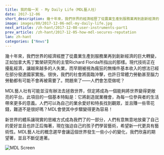 ```yaml
---
title: 我的每一天 - My Daily Life（MDL藝人社）
date: 2017-12-06
short_description: 幾十年來，我們世界的經濟經歷了從農業生產到服務業再到創新經濟的巨大轉變，正如加拿大馬丁繁榮研究所的主管Richard Florida所指出的那樣。
image: images/80/2017-12-06-mdl-my-daily-life.jpg
next_article: /zh-hant/2017-12-08-user-instruments-part1
prev_article: /zh-hant/2017-12-05-how-mdl-secures-reputation
lan: zh-hant
categories: ["News"]
---
```


幾十年來，我們世界的經濟經歷了從農業生產到服務業再到創新經濟的巨大轉變，正如加拿大馬丁繁榮研究所的主管Richard Florida所指出的那樣。現代技術正在擾亂經濟，讓越來越多的人失業，而早期被視為瘋狂的無條件基本收入的想法已經在部分發達國家實施。很快，我們的社會將面臨沖擊，也許日常體力勞動甚至腦力勞動都有可能不會再被需要了。問題來了——人們會怎麼做呢？

MDL藝人社有可能並沒有辦法去拯救世界，但定將成為一個能夠將世界變得更敞亮的平台。此項目的一個基本特點是：它將創造就業機會，為每一位參與者的生活帶來更多的意義。人們可以為自己的業余愛好和特長找到觀眾，並且賺一些零花錢，難道不是很好嗎？MDL會使其中步驟變得更為容易！

新世界的體系讓現實的思維方式成為我們了的一部分，人們有意無意地放棄了自己的愛好並且也許正后悔著，現在強迫自己的孩子們學習藝術，希望新一代更具有藝術性。MDL藝人社的概念遲早會讓這個世界發生一些小小的變化，我們欣喜的期望著，並且不斷促進著。

![MDL Screen](https://gateway.ipfs.io/ipfs/QmPhFwfWod9qpuriJL8LKfiKL8wc8FJU1VTT1QBacFfrFf/MDL%20Screen2.jpg)

